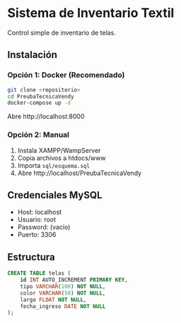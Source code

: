 # Sistema de Inventario Textil

Control simple de inventario de telas.

## Instalación

### Opción 1: Docker (Recomendado)
```bash
git clone <repositorio>
cd PreubaTecnicaVendy
docker-compose up -d
```
Abre http://localhost:8000

### Opción 2: Manual
1. Instala XAMPP/WampServer
2. Copia archivos a htdocs/www
3. Importa `sql/esquema.sql`
4. Abre http://localhost/PreubaTecnicaVendy

## Credenciales MySQL
- Host: localhost
- Usuario: root
- Password: (vacío)
- Puerto: 3306

## Estructura
```sql
CREATE TABLE telas (
    id INT AUTO_INCREMENT PRIMARY KEY,
    tipo VARCHAR(100) NOT NULL,
    color VARCHAR(50) NOT NULL,
    largo FLOAT NOT NULL,
    fecha_ingreso DATE NOT NULL
);
```
